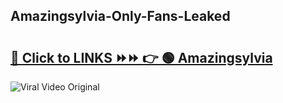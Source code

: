 
 ## Amazingsylvia-Only-Fans-Leaked

# <h2><a href="https://clipsfans.com/Amazingsylvia&ref=git">🔗 Click to LINKS ⏩⏩ 👉 🟢 Amazingsylvia </a></h2>

<a href="https://clipsfans.com/Amazingsylvia&ref=git" rel="nofollow" data-target="animated-image.originalLink"><img src="https://i.ibb.co.com/xMMVF88/686577567.gif" alt="Viral Video Original" style="max-width: 100%; display: inline-block;" data-target="animated-image.originalImage"></a>
